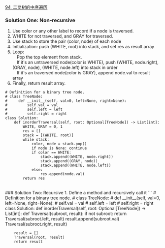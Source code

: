 [94. 二叉树的中序遍历](https://leetcode-cn.com/problems/binary-tree-inorder-traversal/)

### Solution One: Non-recursive
1. Use color or any other label to record if a node is traversed.
2. WHITE for not traversed, and GRAY for traversed.
3. Use stack to store the pair (color, node) of each node
4. Initialization: push (WHITE, root) into stack, and set res as result array
5. Loop: </br>
&emsp;Pop the top element from stack. </br>
&emsp;If it's an untraversed node(color is WHITE), push (WHITE, node.right), (GRAY, node), (WHITE, node.left) into stack in order</br>
&emsp;If it's an traversed node(color is GRAY), append node.val to result array
6. Finally, return result array.
```
# Definition for a binary tree node.
# class TreeNode:
#     def __init__(self, val=0, left=None, right=None):
#         self.val = val
#         self.left = left
#         self.right = right
class Solution:
    def inorderTraversal(self, root: Optional[TreeNode]) -> List[int]:
        WHITE, GRAY = 0, 1
        res = []
        stack = [(WHITE, root)]
        while stack:
            color, node = stack.pop()
            if node is None: continue
            if color == WHITE:
                stack.append((WHITE, node.right))
                stack.append((GRAY, node))
                stack.append((WHITE, node.left))
            else:
                res.append(node.val)
        return res
```

</br>
### Solution Two: Recursive
1. Define a method and recursively call it
```
# Definition for a binary tree node.
# class TreeNode:
#     def __init__(self, val=0, left=None, right=None):
#         self.val = val
#         self.left = left
#         self.right = right
class Solution:
    def inorderTraversal(self, root: Optional[TreeNode]) -> List[int]:
        def Traversal(subroot, result):
            if not subroot:
                return
            Traversal(subroot.left, result)
            result.append(subroot.val)
            Traversal(subroot.right, result)
            
        result = []
        Traversal(root, result)
        return result
```
